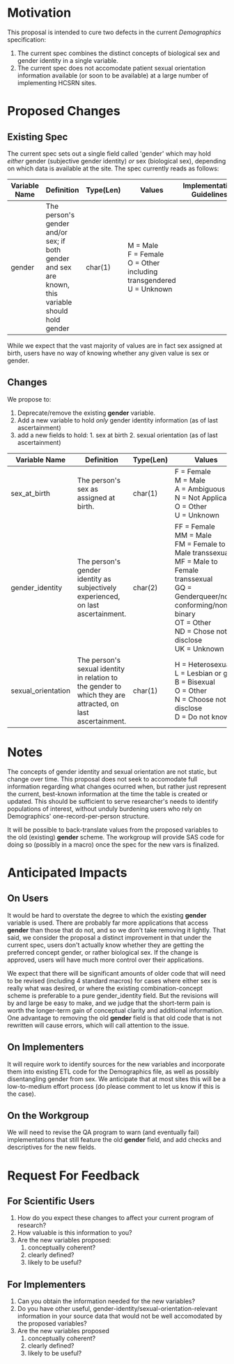 Motivation
==========
This proposal is intended to cure two defects in the current _Demographics_ specification:

1. The current spec combines the distinct concepts of biological sex and gender identity in a single variable.
2. The current spec does not accomodate patient sexual orientation information available (or soon to be available) at a large number of implementing HCSRN sites.

Proposed Changes
================
Existing Spec
-------------
The current spec sets out a single field called 'gender' which may hold _either_ gender (subjective gender identity) _or_ sex (biological sex), depending on which data is available at the site.  The spec currently reads as follows:

|Variable Name|Definition|Type(Len)|Values|Implementation Guidelines|
|-------------|----------|---------|------|-------------------------|
|gender|The person's gender and/or sex;  if both gender and sex are known, this variable should hold gender|char(1)|M = Male<br>F = Female<br>O = Other including transgendered<br>U = Unknown| |

While we expect that the vast majority of values are in fact sex assigned at birth, users have no way of knowing whether any given value is sex or gender.

Changes
-----------
We propose to:

  1. Deprecate/remove the existing **gender** variable.
  2. Add a new variable to hold *only* gender identity information (as of last ascertainment)
  2. add a new fields to hold:
    1. sex at birth
    2. sexual orientation (as of last ascertainment)

|Variable Name|Definition|Type(Len)|Values|Implementation Guidelines|
|-------------|----------|---------|------|-------------------------|
|sex_at_birth|The person's sex as assigned at birth.|char(1)|F = Female<br>M = Male<br>A = Ambiguous<br>N = Not Applicable<br>O = Other<br>U = Unknown|This is <a href="https://phinvads.cdc.gov/vads/ViewValueSet.action?id=06D34BBC-617F-DD11-B38D-00188B398520">PHVS_AdministrativeSex_HL7_2x</a>. Values of 'intersex' should be coded as Ambiguous. Values of 'unsure' should be coded as Other.|
|gender_identity|The person's gender identity as subjectively experienced, on last ascertainment.|char(2)|FF = Female<br>MM = Male<br>FM = Female to Male transsexual<br>MF = Male to Female transsexual<br>GQ = Genderqueer/non-conforming/non-binary<br>OT = Other<br>ND = Chose not to disclose<br>UK = Unknown|Compatible with <a href='https://phinvads.cdc.gov/vads/ViewValueSet.action?id=660779DA-64E9-E611-A856-0017A477041A'>PHVS_GenderIdentity_CDC</a>. Values of 'unsure/questioning' should be coded as Other.|
|sexual_orientation|The person's sexual identity in relation to the gender to which they are attracted, on last ascertainment.|char(1)|H = Heterosexual<br>L = Lesbian or gay<br>B = Bisexual<br>O = Other<br>N = Choose not to disclose<br>D = Do not know|Compatible with <a href = "https://phinvads.cdc.gov/vads/ViewValueSet.action?id=E6EDE311-66E9-E611-A856-0017A477041A">PHVS_SexualOrientation_CDC</a>. Values of 'asexual' should be coded as Other.|

Notes
=====
The concepts of gender identity and sexual orientation are not static, but change over time.  This proposal does not seek to accomodate full information regarding what changes ocurred when, but rather just represent the current, best-known information at the time the table is created or updated.  This should be sufficient to serve researcher's needs to identify populations of interest, without unduly burdening users who rely on Demographics' one-record-per-person structure.

It will be possible to back-translate values from the proposed variables to the old (existing) **gender** scheme.  The workgroup will provide SAS code for doing so (possibly in a macro) once the spec for the new vars is finalized.

Anticipated Impacts
===================

On Users
--------
It would be hard to overstate the degree to which the existing **gender** variable is used.  There are probably far more applications that access **gender** than those that do not, and so we don't take removing it lightly.  That said, we consider the proposal a distinct improvement in that under the current spec, users don't actually know whether they are getting the preferred concept gender, or rather biological sex. If the change is approved, users will have much more control over their applications.

We expect that there will be significant amounts of older code that will need to be revised (including 4 standard macros) for cases where either sex is really what was desired, or where the existing combination-concept scheme is preferable to a pure gender_identity field.  But the revisions will by and large be easy to make, and we judge that the short-term pain is worth the longer-term gain of conceptual clarity and additional information.  One advantage to removing the old **gender** field is that old code that is not rewritten will cause errors, which will call attention to the issue.

On Implementers
---------------
It will require work to identify sources for the new variables and incorporate them into existing ETL code for the Demographics file, as well as possibly disentangling gender from sex.  We anticipate that at most sites this will be a low-to-medium effort process (do please comment to let us know if this is the case).


On the Workgroup
----------------
We will need to revise the QA program to warn (and eventually fail) implementations that still feature the old **gender** field, and add checks and descriptives for the new fields.

Request For Feedback
====================

For Scientific Users
--------------------

1. How do you expect these changes to affect your current program of research?
2. How valuable is this information to you?
3. Are the new variables proposed:
    1. conceptually coherent?
    2. clearly defined?
    3. likely to be useful?

For Implementers
--------------------

1. Can you obtain the information needed for the new variables?
1. Do you have other useful, gender-identity/sexual-orientation-relevant information in your source data that would not be well accomodated by the proposed variables?
3. Are the new variables proposed
    1. conceptually coherent?
    1. clearly defined?
    1. likely to be useful?
